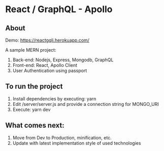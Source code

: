 # React / GraphQL - Apollo
## About
Demo: 
https://reactgqli.herokuapp.com/

A sample MERN project:

1. Back-end: Nodejs, Express, Mongodb, GraphQL
2. Front-end: React, Apollo Client
3. User Authentication using passport

## To run the project

1. Install dependencies by executing: yarn
2. Edit /server/server.js and provide a connection string for MONGO_URI
3. Execute: yarn dev

## What comes next:

1. Move from Dev to Production, minification, etc.
2. Update with latest implementation style of used technologies

